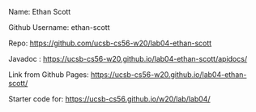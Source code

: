Name: Ethan Scott

Github Username: ethan-scott

Repo: https://github.com/ucsb-cs56-w20/lab04-ethan-scott

Javadoc : https://ucsb-cs56-w20.github.io/lab04-ethan-scott/apidocs/

Link from Github Pages: https://ucsb-cs56-w20.github.io/lab04-ethan-scott/


Starter code for: <https://ucsb-cs56.github.io/w20/lab/lab04/>
